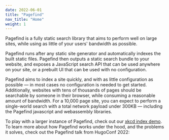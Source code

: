 ```yaml
---
date: 2022-06-01
title: "Pagefind"
nav_title: "Home"
weight: 1
---
```


Pagefind is a fully static search library that aims to perform well on large sites, while using as little of your users' bandwidth as possible. 

Pagefind runs after any static site generator and automatically indexes the built static files. Pagefind then outputs a static search bundle to your website, and exposes a JavaScript search API that can be used anywhere on your site, or a prebuilt UI that can be used with no configuration.

Pagefind aims to index a site quickly, and with as little configuration as possible — in most cases no configuration is needed to get started. Additionally, websites with tens of thousands of pages should be searchable by someone in their browser, while consuming a reasonable amount of bandwidth. For a 10,000 page site, you can expect to perform a single-world search with a total network payload under 300KB — including the Pagefind javascript and webassembly libraries.

To play with a larger instance of Pagefind, check out our [xkcd index demo](https://xkcd.pagefind.app/). To learn more about how Pagefind works under the hood, and the problems it solves, check out the Pagefind talk from HugoConf 2022:

